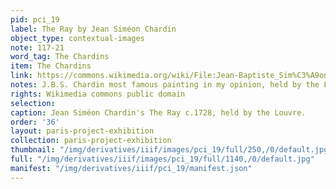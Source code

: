 ```yaml
---
pid: pci_19
label: The Ray by Jean Siméon Chardin
object_type: contextual-images
note: 117-21
word_tag: The Chardins
item: The Chardins
link: https://commons.wikimedia.org/wiki/File:Jean-Baptiste_Sim%C3%A9on_Chardin_007.jpg
notes: J.B.S. Chardin most famous painting in my opinion, held by the Louvre
rights: Wikimedia commons public domain
selection: 
caption: Jean Siméon Chardin's The Ray c.1728, held by the Louvre.
order: '36'
layout: paris-project-exhibition
collection: paris-project-exhibition
thumbnail: "/img/derivatives/iiif/images/pci_19/full/250,/0/default.jpg"
full: "/img/derivatives/iiif/images/pci_19/full/1140,/0/default.jpg"
manifest: "/img/derivatives/iiif/pci_19/manifest.json"
---
```


